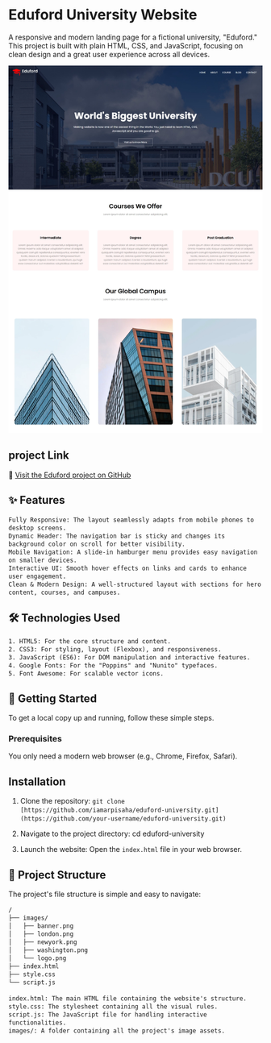 # Eduford University Website

A responsive and modern landing page for a fictional university, "Eduford." This project is built with plain HTML, CSS, and JavaScript, focusing on clean design and a great user experience across all devices.

![Eduford University Website Screenshot](./images/eduford.jpeg)

## project Link

🔗 [Visit the Eduford project on GitHub](https://github.com/iamarpisaha/eduford-university.git)

## ✨ Features

    Fully Responsive: The layout seamlessly adapts from mobile phones to desktop screens.
    Dynamic Header: The navigation bar is sticky and changes its background color on scroll for better visibility.
    Mobile Navigation: A slide-in hamburger menu provides easy navigation on smaller devices.
    Interactive UI: Smooth hover effects on links and cards to enhance user engagement.
    Clean & Modern Design: A well-structured layout with sections for hero content, courses, and campuses.

## 🛠️ Technologies Used

    1. HTML5: For the core structure and content.
    2. CSS3: For styling, layout (Flexbox), and responsiveness.
    3. JavaScript (ES6): For DOM manipulation and interactive features.
    4. Google Fonts: For the "Poppins" and "Nunito" typefaces.
    5. Font Awesome: For scalable vector icons.

## 🚀 Getting Started

To get a local copy up and running, follow these simple steps.

### Prerequisites

You only need a modern web browser (e.g., Chrome, Firefox, Safari).

## Installation

1. Clone the repository:
   `git clone [https://github.com/iamarpisaha/eduford-university.git](https://github.com/your-username/eduford-university.git)`

2. Navigate to the project directory:
   cd eduford-university

3. Launch the website:
   Open the `index.html` file in your web browser.

## 📂 Project Structure

The project's file structure is simple and easy to navigate:

    /
    ├── images/
    │   ├── banner.png
    │   ├── london.png
    │   ├── newyork.png
    │   ├── washington.png
    │   └── logo.png
    ├── index.html
    ├── style.css
    └── script.js

    index.html: The main HTML file containing the website's structure.
    style.css: The stylesheet containing all the visual rules.
    script.js: The JavaScript file for handling interactive functionalities.
    images/: A folder containing all the project's image assets.
